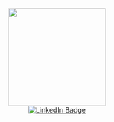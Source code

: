 <div id="header" align="center">
<img src="https://media3.giphy.com/media/MeJgB3yMMwIaHmKD4z/giphy.gif?cid=ecf05e47ee0bc80egnmn3ve8ppbisy9usy9zis4egbxex61j&ep=v1_gifs_search&rid=giphy.gif&ct=g" width=200/>
</div>

<div id="badges" align="center">
  <a href="https://www.linkedin.com/in/davide-manzella-37416b223/">
    <img src="https://img.shields.io/badge/LinkedIn-blue?style=for-the-badge&logo=linkedin&logoColor=white" alt="LinkedIn Badge"/>
  </a>
</div>
